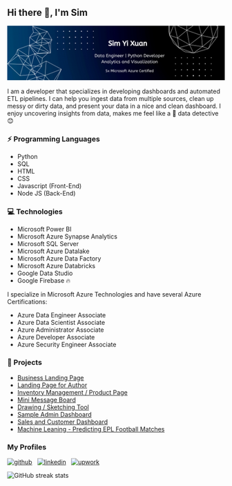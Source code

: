 ## Hi there 👋, I'm Sim
![](https://github.com/yxuan1996/yxuan1996/raw/main/My%20Profile%20Banner.png)

I am a developer that specializes in developing dashboards and automated ETL pipelines. 
I can help you ingest data from multiple sources, clean up messy or dirty data, and present your data in a nice and clean dashboard.
I enjoy uncovering insights from data, makes me feel like a 🔎 data detective 😊  

### ⚡ Programming Languages
- Python
- SQL
- HTML
- CSS
- Javascript (Front-End)
- Node JS (Back-End)

### 💻 Technologies
- Microsoft Power BI
- Microsoft Azure Synapse Analytics
- Microsoft SQL Server
- Microsoft Azure Datalake
- Microsoft Azure Data Factory
- Microsoft Azure Databricks
- Google Data Studio
- Google Firebase 🔥  


I specialize in Microsoft Azure Technologies and have several Azure Certifications:
- Azure Data Engineer Associate
- Azure Data Scientist Associate
- Azure Administrator Associate
- Azure Developer Associate
- Azure Security Engineer Associate

### 💼 Projects
- [Business Landing Page](https://ramuanflavours.com/)
- [Landing Page for Author](https://yxuan1996.github.io/Malcolm-Website/)
- [Inventory Management / Product Page](https://beyondrealms-travel.onrender.com/)
- [Mini Message Board](https://mini-message-board-r8hr.onrender.com/)
- [Drawing / Sketching Tool](https://yxuan1996.github.io/Etch-a-Sketch/)
- [Sample Admin Dashboard](https://yxuan1996.github.io/Admin-Dashboard/)
- [Sales and Customer Dashboard](https://bit.ly/3KdvaPE)
- [Machine Leaning - Predicting EPL Football Matches](https://github.com/yxuan1996/predicting_epl_matches)

### My Profiles
[<img src='https://cdn.jsdelivr.net/npm/simple-icons@3.0.1/icons/github.svg' alt='github' height='40'>](https://github.com/yxuan1996) &nbsp; [<img src='https://cdn.jsdelivr.net/npm/simple-icons@3.0.1/icons/linkedin.svg' alt='linkedin' height='40'>](https://www.linkedin.com/in/yi-xuan-sim-9ab035109/) &nbsp;  [<img src='https://cdn.jsdelivr.net/npm/simple-icons@3.0.1/icons/upwork.svg' alt='upwork' height='40'>](https://www.upwork.com/freelancers/~01484ede515815e8e6)  

![GitHub streak stats](https://github-readme-streak-stats.herokuapp.com/?user=yxuan1996)  


<!---
yxuan1996/yxuan1996 is a ✨ special ✨ repository because its `README.md` (this file) appears on your GitHub profile.
You can click the Preview link to take a look at your changes.
--->
